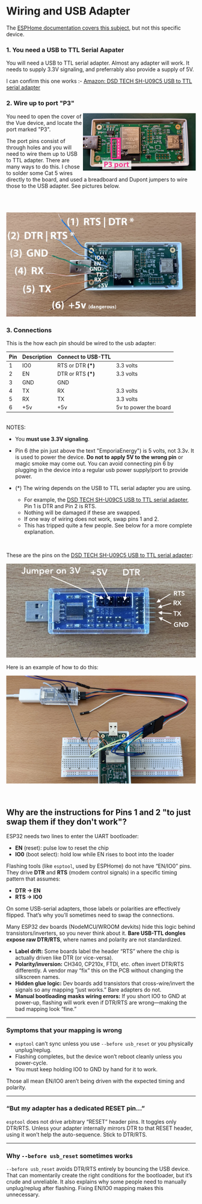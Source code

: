 # Wiring and USB Adapter

The [ESPHome documentation covers this subject](https://esphome.io/guides/physical_device_connection/), but not this specific device.

### 1. You need a USB to TTL Serial Aapater

You will need a USB to TTL serial adapter.  Almost any adapter will work.  It needs to supply 3.3V signaling, and preferrably also provide a supply of 5V.

I can confirm this one works :- [Amazon: DSD TECH SH-U09C5 USB to TTL serial adapter](https://www.amazon.com/dp/B07WX2DSVB)


### 2. Wire up to port "P3"

<img align="right" width="300" src="device_800_labeled.jpg" />

You need to open the cover of the Vue device, and locate the port marked "P3".

The port pins consist of through holes and you will need to wire them up to USB to TTL adapter.  There are many ways to do this. I chose to solder some Cat 5 wires directly to the board, and used a breadboard and Dupont jumpers to wire those to the USB adapter.  See pictures below.

<br>
<br>

![Wiring the Vue](vue_wiring_1200.jpg)

### 3. Connections

This is the how each pin should be wired to the usb adapter:

| Pin | Description | Connect to USB-TTL |                       |
| --- | ----------- | -------------------| --------------------- |
| 1   | IO0         | RTS or DTR **(*)** | 3.3 volts             |
| 2   | EN          | DTR or RTS **(*)** | 3.3 volts             |
| 3   | GND         | GND                |
| 4   | TX          | RX                 | 3.3 volts             |
| 5   | RX          | TX                 | 3.3 volts             |
| 6   | +5v         | +5v                | 5v to power the board |

<br>
NOTES:

- You **must use 3.3V signaling**.

- Pin 6 (the pin just above the text "EmporiaEnergy") is 5 volts, not 3.3v.  It is used to power the device.  **Do not to apply 5V to the wrong pin** or magic smoke may come out.  You can avoid connecting pin 6 by plugging in the device into a regular usb power supply/port to provide power.

- (*) The wiring depends on the USB to TTL serial adapter you are using.
  - For example, the [DSD TECH SH-U09C5 USB to TTL serial adapter](https://www.amazon.com/dp/B07WX2DSVB), Pin 1 is DTR and Pin 2 is RTS.
  - Nothing will be damaged if these are swapped.
  - If one way of wiring does not work, swap pins 1 and 2.
  - This has tripped quite a few people.  See below for a more complete explanation.

<br>

These are the pins on the [DSD TECH SH-U09C5 USB to TTL serial adapter]((https://www.amazon.com/dp/B07WX2DSVB)):

![DSD TECH SH-U09C5 USB to TTL serial adapter](usb_to_tty_1200.jpg)


Here is an example of how to do this:

![Wiring the Vue](vue_breadboard_1200.jpg)


<br>


## Why are the instructions for Pins 1 and 2 **"to just swap them if they don't work"?**

ESP32 needs two lines to enter the UART bootloader:

- **EN** (reset): pulse low to reset the chip
- **IO0** (boot select): hold low while EN rises to boot into the loader

Flashing tools (like `esptool`, used by ESPHome) do not have “EN/IO0” pins. They drive **DTR** and **RTS** (modem control signals) in a specific timing pattern that assumes:

- **DTR → EN**
- **RTS → IO0**

On some USB-serial adapters, those labels or polarities are effectively flipped. That’s why you’ll sometimes need to swap the connections.


Many ESP32 dev boards (NodeMCU/WROOM devkits) hide this logic behind transistors/inverters, so you never think about it. **Bare USB-TTL dongles expose raw DTR/RTS**, where names and polarity are not standardized.
- **Label drift:** Some boards label the header “RTS” where the chip is actually driven like DTR (or vice-versa).
- **Polarity/inversion:** CH340, CP210x, FTDI, etc. often invert DTR/RTS differently. A vendor may “fix” this on the PCB without changing the silkscreen names.
- **Hidden glue logic:** Dev boards add transistors that cross-wire/invert the signals so any mapping “just works.” Bare adapters do not.
- **Manual bootloading masks wiring errors:** If you short IO0 to GND at power-up, flashing will work even if DTR/RTS are wrong—making the bad mapping look “fine.”

---

### Symptoms that your mapping is wrong

- `esptool` can’t sync unless you use `--before usb_reset` or you physically unplug/replug.
- Flashing completes, but the device won’t reboot cleanly unless you power-cycle.
- You must keep holding IO0 to GND by hand for it to work.

Those all mean EN/IO0 aren’t being driven with the expected timing and polarity.

---

### “But my adapter has a dedicated RESET pin…”

`esptool` does not drive arbitrary “RESET” header pins. It toggles only DTR/RTS. Unless your adapter internally mirrors DTR to that RESET header, using it won’t help the auto-sequence. Stick to DTR/RTS.

---

### Why `--before usb_reset` sometimes works

`--before usb_reset` avoids DTR/RTS entirely by bouncing the USB device. That can momentarily create the right conditions for the bootloader, but it’s crude and unreliable.  It also explains why some people need to manually unplug/replug after flashing. Fixing EN/IO0 mapping makes this unnecessary.

